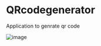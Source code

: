 # QRcodegenerator

Application to genrate qr code


![image](https://user-images.githubusercontent.com/109961309/210384167-954cc785-98f5-40fe-a3ea-340f6fbbba01.png)
